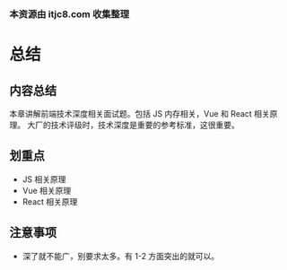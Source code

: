 ### 本资源由 itjc8.com 收集整理
# 总结

## 内容总结

本章讲解前端技术深度相关面试题。包括 JS 内存相关，Vue 和 React 相关原理。
大厂的技术评级时，技术深度是重要的参考标准，这很重要。

## 划重点

- JS 相关原理
- Vue 相关原理
- React 相关原理

## 注意事项

- 深了就不能广，别要求太多。有 1-2 方面突出的就可以。
